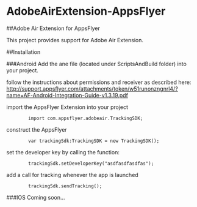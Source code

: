 AdobeAirExtension-AppsFlyer
===========================

##Adobe Air Extension for AppsFlyer

This project provides support for Adobe Air Extension.

##Installation

###Android
Add the ane file (located under ScriptsAndBuild folder) into your project.

follow the instructions about permissions and receiver as described here:
http://support.appsflyer.com/attachments/token/w51runonzngnrl4/?name=AF-Android-Integration-Guide-v1.3.19.pdf

import the AppsFlyer Extension into your project

			import com.appsflyer.adobeair.TrackingSDK;
			
construct the AppsFlyer

			var trackingSdk:TrackingSDK = new TrackingSDK();
			
			
set the developer key by calling the function:

			trackingSdk.setDeveloperKey("asdfasdfasdfas");
			
add a call for tracking whenever the app is launched

			trackingSdk.sendTracking();
			
			

###IOS
Coming soon...


